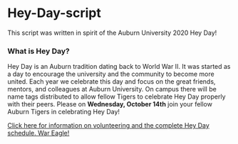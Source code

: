 # Hey-Day-script
   This script was written in spirit of the Auburn University 2020 Hey Day!
   
### What is Hey Day?
Hey Day is an Auburn tradition dating back to World War II. It was started as a day to encourage the university and the community to become more united. Each year we celebrate this day and focus on the great friends, mentors, and colleagues at Auburn University. On campus there will be name tags distributed to allow fellow Tigers to celebrate Hey Day properly with their peers. Please on **Wednesday, October 14th** join your fellow Auburn Tigers in celebrating Hey Day!

[Click here for information on volunteering and the complete Hey Day schedule. War Eagle!](http://sga.auburn.edu/hey-day/)

  
